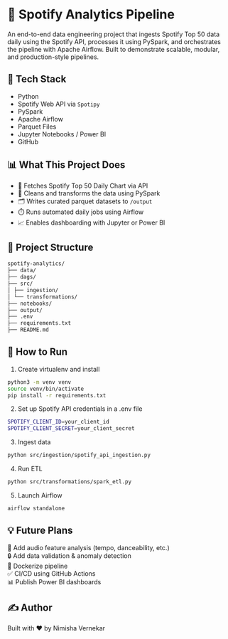 # 🎵 Spotify Analytics Pipeline

An end-to-end data engineering project that ingests Spotify Top 50 data daily using the Spotify API, processes it using PySpark, and orchestrates the pipeline with Apache Airflow. Built to demonstrate scalable, modular, and production-style pipelines.

## 🚀 Tech Stack

- Python
- Spotify Web API via `Spotipy`
- PySpark
- Apache Airflow
- Parquet Files
- Jupyter Notebooks / Power BI
- GitHub

## 📊 What This Project Does

- 🔄 Fetches Spotify Top 50 Daily Chart via API
- 🧹 Cleans and transforms the data using PySpark
- 🗂️ Writes curated parquet datasets to `/output`
- ⏱️ Runs automated daily jobs using Airflow
- 📈 Enables dashboarding with Jupyter or Power BI

## 📂 Project Structure
``` bash
spotify-analytics/
├── data/ 
├── dags/
├── src/
│ ├── ingestion/ 
│ └── transformations/ 
├── notebooks/ 
├── output/
├── .env 
├── requirements.txt
├── README.md

```

## 📌 How to Run


1. Create virtualenv and install
```bash
python3 -m venv venv
source venv/bin/activate
pip install -r requirements.txt
```

2. Set up Spotify API credentials in a .env file
```bash
SPOTIFY_CLIENT_ID=your_client_id
SPOTIFY_CLIENT_SECRET=your_client_secret
```

3. Ingest data
```bash
python src/ingestion/spotify_api_ingestion.py
```

4. Run ETL
```bash
python src/transformations/spark_etl.py
```

5. Launch Airflow
```bash
airflow standalone
```

## 💡 Future Plans<br />

🎯 Add audio feature analysis (tempo, danceability, etc.) <br />
🔒 Add data validation & anomaly detection <br />
🐳 Dockerize pipeline<br />
✅ CI/CD using GitHub Actions<br />
📊 Publish Power BI dashboards<br />

## ✍️ Author<br />

Built with ❤️ by Nimisha Vernekar
